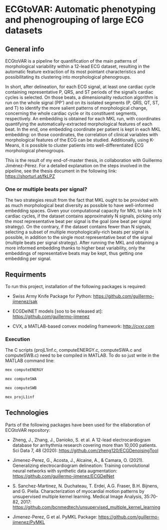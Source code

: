 # ECGtoVAR: Automatic phenotyping and phenogrouping of large ECG datasets

## General info
ECGtoVAR is a pipeline for quantification of the main patterns of morphological variability within a 12-lead ECG dataset, resulting in the automatic feature extraction of its most pointant characteristics and possibilitating its clustering into morphological phenogroups.

In short, after delineation, for each ECG signal, at least one cardiac cycle containing representative P, QRS, and ST periods of the signal’s cardiac cycles is selected. On those beats, a dimensionality reduction algorithm is run on the whole signal (PP’) and on its isolated segments (P, QRS, QT, ST, and T) to identify the more salient patterns of morphological change, concerning the whole cardiac cycle or its constituent segments, respectively. An embedding is obtained for each MKL run, with coordinates quantifying the automatically-extracted morphological features of each beat. In the end, one embedding coordinate per patient is kept in each MKL embedding: on those coordinates, the correlation of clinical variables with morphological features of the ECG can be studied. Additionally, using K-Means, it is possible to cluster patients into well-differentiated ECG morphological phenogroups.

This is the result of my end-of-master thesis, in collaboration with Guillermo Jiménez-Pérez. For a detailed explanation on the steps involved in the pipeline, see the thesis document in the following link:
https://shorturl.at/fkLPZ

### One or multiple beats per signal?
The two strategies result from the fact that MKL ought to be provided with as much morphological beat diversity as possible to have well-informed embedding spaces. Given your computational capacity for MKL to take in N cardiac cycles, if the dataset contains approximately N signals, picking only the most representative beat per signal is the goal (one beat per signal strategy). On the contrary, if the dataset contains fewer than N signals, selecting a subset of multiple morphologically-rich beats per signal is possible, in addition to the single most representative beat of the signal (multiple beats per signal strategy). After running the MKL and obtaining a more informed embedding thanks to higher beat variability, only the embeddings of representative beats may be kept, thus getting one embedding per signal.

## Requirments
To run this project, installation of the following packages is required:

* Swiss Army Knife Package for Python: 
https://github.com/guillermo-jimenez/sak

* ECGDelNET models [soo to be released at]:
https://github.com/guillermo-jimenez

* CVX, a MATLAB-based convex modeling framework:
http://cvxr.com

### Execution
The C scripts (projL1inf.c, computeENERGY.c, computeSWA.c and computeSWB.c) need to be compiled in MATLAB. To do so just write in the MATLAB command line: 

```javascript
mex computeENERGY
```
```javascript
mex computeSWA
```
```javascript
mex computeSWB
```
```javascript
mex projL1inf
```

## Technologies
Parts of the following packages have been used for the ellaboration of ECGtoVAR repository:
* Zheng, J., Zhang, J., Danioko, S. et al. A 12-lead electrocardiogram database for arrhythmia research covering more than 10,000 patients. Sci Data 7, 48 (2020): https://github.com/zheng120/ECGDenoisingTool

* Jimenez-Perez, G., Acosta, J., Alcaine, A., & Camara, O. (2021). Generalizing electrocardiogram delineation: Training convolutional neural networks with synthetic data augmentation: https://github.com/guillermo-jimenez/ECGDelNet

* S. Sanchez-Martinez, N. Duchateau, T. Erdei, A.G. Fraser, B.H. Bijnens, and G. Piella. Characterization of myocardial motion patterns by unsupervised multiple kernel learning. Medical Image Analysis, 35:70-82, 2017: https://github.com/bcnmedtech/unsupervised_multiple_kernel_learning

* Jimenez-Perez, G et al. PyMKL Package: https://github.com/guillermo-jimenez/PyMKL

